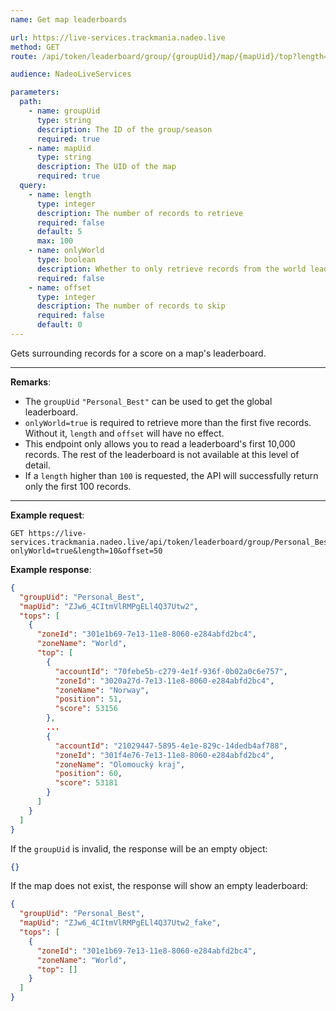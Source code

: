```yaml
---
name: Get map leaderboards

url: https://live-services.trackmania.nadeo.live
method: GET
route: /api/token/leaderboard/group/{groupUid}/map/{mapUid}/top?length={length}&onlyWorld={onlyWorld}&offset={offset}

audience: NadeoLiveServices

parameters:
  path:
    - name: groupUid
      type: string
      description: The ID of the group/season
      required: true
    - name: mapUid
      type: string
      description: The UID of the map
      required: true
  query:
    - name: length
      type: integer
      description: The number of records to retrieve
      required: false
      default: 5
      max: 100
    - name: onlyWorld
      type: boolean
      description: Whether to only retrieve records from the world leaderboard
      required: false
    - name: offset
      type: integer
      description: The number of records to skip
      required: false
      default: 0
---
```


Gets surrounding records for a score on a map's leaderboard.

---

**Remarks**:
- The `groupUid` `"Personal_Best"` can be used to get the global leaderboard.
- `onlyWorld=true` is required to retrieve more than the first five records. Without it, `length` and `offset` will have no effect.
- This endpoint only allows you to read a leaderboard's first 10,000 records. The rest of the leaderboard is not available at this level of detail.
- If a `length` higher than `100` is requested, the API will successfully return only the first 100 records.

---

**Example request**:
```plain
GET https://live-services.trackmania.nadeo.live/api/token/leaderboard/group/Personal_Best/map/ZJw6_4CItmVlRMPgELl4Q37Utw2/top?onlyWorld=true&length=10&offset=50
```

**Example response**:
```json
{
  "groupUid": "Personal_Best",
  "mapUid": "ZJw6_4CItmVlRMPgELl4Q37Utw2",
  "tops": [
    {
      "zoneId": "301e1b69-7e13-11e8-8060-e284abfd2bc4",
      "zoneName": "World",
      "top": [
        {
          "accountId": "70febe5b-c279-4e1f-936f-0b02a0c6e757",
          "zoneId": "3020a27d-7e13-11e8-8060-e284abfd2bc4",
          "zoneName": "Norway",
          "position": 51,
          "score": 53156
        },
        ...
        {
          "accountId": "21029447-5895-4e1e-829c-14dedb4af788",
          "zoneId": "301f4e76-7e13-11e8-8060-e284abfd2bc4",
          "zoneName": "Olomoucký kraj",
          "position": 60,
          "score": 53181
        }
      ]
    }
  ]
}
```

If the `groupUid` is invalid, the response will be an empty object:

```json
{}
```

If the map does not exist, the response will show an empty leaderboard:

```json
{
  "groupUid": "Personal_Best",
  "mapUid": "ZJw6_4CItmVlRMPgELl4Q37Utw2_fake",
  "tops": [
    {
      "zoneId": "301e1b69-7e13-11e8-8060-e284abfd2bc4",
      "zoneName": "World",
      "top": []
    }
  ]
}
```

